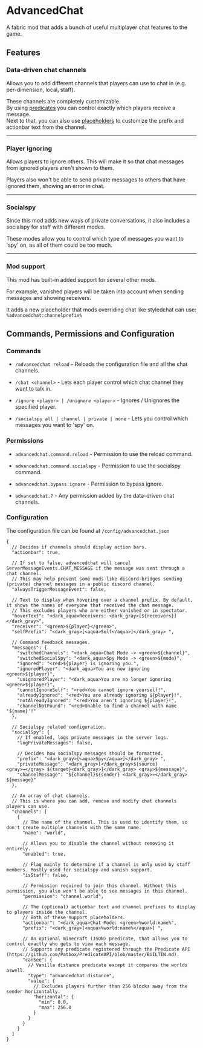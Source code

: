 # AdvancedChat
A fabric mod that adds a bunch of useful multiplayer chat features to the game.

## Features

### Data-driven chat channels

Allows you to add different channels that players can use to chat in (e.g. per-dimension, local, staff).

These channels are completely customizable.\
By using [predicates](https://github.com/Patbox/PredicateAPI/blob/master/BUILTIN.md) you can control exactly which players receive a message.\
Next to that, you can also use [placeholders](https://placeholders.pb4.eu/user/default-placeholders/) to customize the prefix and actionbar text from the channel.
___
### Player ignoring

Allows players to ignore others. This will make it so that chat messages from ignored players aren't shown to them.

Players also won't be able to send private messages to others that have ignored them, showing an error in chat.

___
### Socialspy

Since this mod adds new ways of private conversations, it also includes a socialspy for staff with different modes.

These modes allow you to control which type of messages you want to 'spy' on, as all of them could be too much.

___
### Mod support

This mod has built-in added support for several other mods.

For example, vanished players will be taken into account when sending messages and showing receivers.

It adds a new placeholder that mods overriding chat like styledchat can use: `%advancedchat:channelprefix%`

## Commands, Permissions and Configuration

### Commands

- `/advancedchat reload` - Reloads the configuration file and all the chat channels.

- `/chat <channel>` - Lets each player control which chat channel they want to talk in.

- `/ignore <player> | /unignore <player>` - Ignores / Unignores the specified player.

- `/socialspy all | channel | private | none` - Lets you control which messages you want to 'spy' on.

### Permissions

- `advancedchat.command.reload` - Permission to use the reload command.

- `advancedchat.command.socialspy` - Permission to use the socialspy command.

- `advancedchat.bypass.ignore` - Permission to bypass ignore.

- `advancedchat.?` - Any permission added by the data-driven chat channels.

### Configuration

The configuration file can be found at `/config/advancedchat.json`
```json5
{
  // Decides if channels should display action bars.
  "actionbar": true,

  // If set to false, advancedchat will cancel ServerMessageEvents.CHAT_MESSAGE if the message was sent through a chat channel.
  // This may help prevent some mods like discord-bridges sending (private) channel messages in a public discord channel.
  "alwaysTriggerMessageEvent": false,

  // Text to display when hovering over a channel prefix. By default, it shows the names of everyone that received the chat message.
  // This excludes players who are either vanished or in spectator.
  "hoverText": "<dark_aqua>Receivers: <dark_gray>[${receivers}]</dark_gray>",
  "receiver": "<green>${player}</green>",
  "selfPrefix": "<dark_gray>[<aqua>Self</aqua>]</dark_gray> ",

  // Command feedback messages.
  "messages": {
    "switchedChannels": "<dark_aqua>Chat Mode -> <green>${channel}",
    "switchedSocialSpy": "<dark_aqua>Spy Mode -> <green>${mode}",
    "ignored": "<red>${player} is ignoring you.",
    "ignoredPlayer": "<dark_aqua>You are now ignoring <green>${player}",
    "unignoredPlayer": "<dark_aqua>You are no longer ignoring <green>${player}",
    "cannotIgnoreSelf": "<red>You cannot ignore yourself!",
    "alreadyIgnored": "<red>You are already ignoring ${player}!",
    "notAlreadyIgnored": "<red>You aren't ignoring ${player}!",
    "channelNotFound": "<red>Unable to find a channel with name '${name}'!"
  },

  // Socialspy related configuration.
  "socialSpy": {
    // If enabled, logs private messages in the server logs.
    "logPrivateMessages": false,

    // Decides how socialspy messages should be formatted.
    "prefix": "<dark_gray>[<aqua>Spy</aqua>]</dark_gray> ",
    "privateMessage": "<dark_gray>[</dark_gray>${source} <gray>→</gray> ${target}<dark_gray>]</dark_gray> <gray>${message}",
    "channelMessage": "${channel}${sender} <dark_gray>»</dark_gray> ${message}"
  },

  // An array of chat channels.
  // This is where you can add, remove and modify chat channels players can use.
  "channels": [
    {
      // The name of the channel. This is used to identify them, so don't create multiple channels with the same name.
      "name": "world",

      // Allows you to disable the channel without removing it entirely.
      "enabled": true,

      // Flag mainly to determine if a channel is only used by staff members. Mostly used for socialspy and vanish support.
      "isStaff": false,

      // Permission required to join this channel. Without this permission, you also won't be able to see messages in this channel.
      "permission": "channel.world",

      // The (optional) actionbar text and channel prefixes to display to players inside the channel.
      // Both of these support placeholders.
      "actionbar": "<dark_aqua>Chat Mode: <green>%world:name%",
      "prefix": "<dark_gray>[<aqua>%world:name%</aqua>] ",

      // An optional minecraft (JSON) predicate, that allows you to control exactly who gets to view each message.
      // Supports any predicate registered through the Predicate API (https://github.com/Patbox/PredicateAPI/blob/master/BUILTIN.md).
      "canSee": {
        // Vanilla distance predicate except it compares the worlds aswell.
        "type": "advancedchat:distance", 
        "value": {
          // Excludes players further than 256 blocks away from the sender horizontally.
          "horizontal": { 
            "min": 0.0,
            "max": 256.0
          }
        }
      }
    }
  ]
}
```
